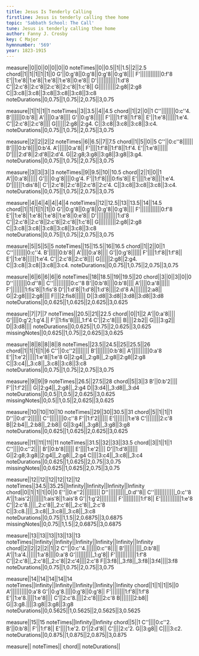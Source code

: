 ```yaml
---
title: Jesus Is Tenderly Calling
firstline: Jesus is tenderly calling thee home
topic: 'Sabbath School: The Call'
tune: Jesus is tenderly calling thee home
author: Fanny J. Crosby
key: C Major
hymnnumber: '569'
year: 1823-1915
---
```

measure||0||0||0||0||0||0
noteTimes||0||0.5||1||1.5||2||2.5
chord||1||1||1||1||1||0
G'||0:g'8||0:g'8||0:g'8||0:g'8||||
F'||||||||||||0:f'8
E'||1:e'8||1:e'8||1:e'8||1:e'8||0:e'8||
D'||||||||||||1:d'8
C'||2:c'8||2:c'8||2:c'8||2:c'8||1:c'8||
G||||||||||2:g8||2:g8
C||3:c8||3:c8||3:c8||3:c8||3:c8||3:c8
noteDurations||0,0.75||1,0.75||2,0.75||3,0.75

measure||1||1||1||1
noteTimes||3||3.5||4||4.5
chord||1||2||0||1
C''||||||||0:c''4.
B'||||||0:b'8||
A'||||0:a'8||||
G'||0:g'8||||||
F'||||1:f'8||1:f'8||
E'||1:e'8||||||1:e'4.
C'||2:c'8||2:c'8||||
G||||||2:g8||2:g4.
C||3:c8||3:c8||3:c8||3:c4.
noteDurations||0,0.75||1,0.75||2,0.75||3,0.75

measure||2||2||2||2
noteTimes||6||6.5||7||7.5
chord||1||5||0||5
C''||0:c''8||||||
B'||||0:b'8||||0:b'4.
A'||||||0:a'8||
F'||||1:f'8||1:f'8||1:f'4.
E'||1:e'8||||||
D'||||2:d'8||2:d'8||2:d'4.
G||2:g8;3:g8||3:g8||3:g8||3:g4.
noteDurations||0,0.75||1,0.75||2,0.75||3,0.75

measure||3||3||3||3
noteTimes||9||9.5||10||10.5
chord||2||1||0||1
A'||0:a'8||||||
G'||||0:g'8||||0:g'4.
F'||1:f'8||||0:fis'8||
E'||||1:e'8||||1:e'4.
D'||||||1:dis'8||
C'||2:c'8||2:c'8||2:c'8||2:c'4.
C||3:c8||3:c8||3:c8||3:c4.
noteDurations||0,0.75||1,0.75||2,0.75||3,0.75

measure||4||4||4||4||4||4
noteTimes||12||12.5||13||13.5||14||14.5
chord||1||1||1||1||1||0
G'||0:g'8||0:g'8||0:g'8||0:g'8||||
F'||||||||||||0:f'8
E'||1:e'8||1:e'8||1:e'8||1:e'8||0:e'8||
D'||||||||||||1:d'8
C'||2:c'8||2:c'8||2:c'8||2:c'8||1:c'8||
G||||||||||2:g8||2:g8
C||3:c8||3:c8||3:c8||3:c8||3:c8||3:c8
noteDurations||0,0.75||1,0.75||2,0.75||3,0.75

measure||5||5||5||5
noteTimes||15||15.5||16||16.5
chord||1||2||0||1
C''||||||||0:c''4.
B'||||||0:b'8||
A'||||0:a'8||||
G'||0:g'8||||||
F'||||1:f'8||1:f'8||
E'||1:e'8||||||1:e'4.
C'||2:c'8||2:c'8||||
G||||||2:g8||2:g4.
C||3:c8||3:c8||3:c8||3:c4.
noteDurations||0,0.75||1,0.75||2,0.75||3,0.75

measure||6||6||6||6||6
noteTimes||18||18.5||19||19.5||20
chord||3||0||3||0||0
D''||||||||0:d''8||
C''||||||||||0:c''8
B'||0:b'8||||0:b'8||||
A'||||0:a'8||||||
F'||||||||1:fis'8||1:fis'8
D'||1:d'8||1:d'8||1:d'8||||2:d'8
A||||||||2:a8||
G||2:g8||||2:g8||||
F||||2:fis8||||||
D||3:d8||3:d8||3:d8||3:d8||3:d8
noteDurations||0,0.625||1,0.625||2,0.625||3,0.625

measure||7||7||7
noteTimes||20.5||21||22.5
chord||0||1||2
A'||0:a'8||||
G'||||0:g'2;1:g'4.||
F'||1:fis'8||||_1:f'4
C'||2:c'8||||
B||||2:b2||
G||||3:g2||
D||3:d8||||
noteDurations||0,0.625||1,0.75||2,0.625||3,0.625
missingNotes||0,0.625||1,0.75||2,0.625||3,0.625

measure||8||8||8||8||8
noteTimes||23.5||24.5||25||25.5||26
chord||1||1||1||1||6
C''||0:c''2||||||||
B'||||||||0:b'8||
A'||||||||||0:a'8
E'||1:e'2||||||1:e'8||1:e'8
G||2:g4||_2:g8||_2:g8||2:g8||2:g8
C||3:c4||_3:c8||_3:c8||3:c8||3:c8
noteDurations||0,0.75||1,0.75||2,0.75||3,0.75

measure||9||9||9
noteTimes||26.5||27.5||28
chord||5||3||3
B'||0:b'2||||
F'||1:f'2||||
G||2:g4||_2:g8||_2:g4
D||3:d4||_3:d8||_3:d4
noteDurations||0,0.5||1,0.5||2,0.625||3,0.625
missingNotes||0,0.5||1,0.5||2,0.625||3,0.625

measure||10||10||10||10
noteTimes||29||30||30.5||31
chord||5||1||1||1
D''||0:d''2||||||
C''||||||||0:c''8
F'||1:f'2||||||
E'||||||||1:e'8
C'||||||||2:c'8
B||2:b4||_2:b8||_2:b8||
G||3:g4||_3:g8||_3:g8||3:g8
noteDurations||0,0.625||1,0.625||2,0.625||3,0.625

measure||11||11||11||11
noteTimes||31.5||32||33||33.5
chord||3||1||1||1
C''||||0:c''2||||
B'||0:b'8||||||
E'||||1:e'2||||
D'||1:d'8||||||
G||2:g8;3:g8||2:g4||_2:g8||_2:g4
C||||3:c4||_3:c8||_3:c4
noteDurations||0,0.625||1,0.625||2,0.75||3,0.75
missingNotes||0,0.625||1,0.625||2,0.75||3,0.75

measure||12||12||12||12||12||12
noteTimes||34.5||35.25||Infinity||Infinity||Infinity||Infinity
chord||0||1||1||1||0||0
E''||0:e''2||||||||||
D''||||||||||_0:d''8||
C''||||||||||||_0:c''8
A'||1:ais'2||||||||1:ais'8||1:ais'8
G'||1:g'2||||||||||
F'||||||||||1:f'8||
E'||||||||||||1:e'8
C'||2:c'8.||||_2:c'8||_2:c'8||_2:c'8||_2:c'8
C||3:c8.||||_3:c8||_3:c8||_3:c8||_3:c8
noteDurations||0,0.75||1,1.5||2,0.6875||3,0.6875
missingNotes||0,0.75||1,1.5||2,0.6875||3,0.6875

measure||13||13||13||13||13||13
noteTimes||Infinity||Infinity||Infinity||Infinity||Infinity||Infinity
chord||2||2||2||2||1||2
C''||0:c''4.||||||0:c''8||||
B'||||||||||_0:b'8||
A'||1:a'4.||||||1:a'8||||0:a'8
G'||||||||||_1:g'8||
F'||||||||||||1:f'8
C'||2:c'8||_2:c'8||_2:c'8||2:c'4||||2:c'8
F||3:f8||_3:f8||_3:f8||3:f4||||3:f8
noteDurations||0,0.75||1,0.75||2,0.75||3,0.75

measure||14||14||14||14||14
noteTimes||Infinity||Infinity||Infinity||Infinity||Infinity
chord||1||1||1||5||0
A'||||||||||0:a'8
G'||0:g'8.||||0:g'8||0:g'8||
F'||||||||1:f'8||1:f'8
E'||1:e'8.||||1:e'8||||
C'||2:c'8.||||2:c'8||||2:c'8
B||||||||2:b8||
G||3:g8.||||3:g8||3:g8||3:g8
noteDurations||0,0.5625||1,0.5625||2,0.5625||3,0.5625

measure||15||15
noteTimes||Infinity||Infinity
chord||5||1
C''||||0:c''2.
B'||0:b'8||
F'||1:f'8||
E'||||1:e'2.
D'||2:d'8||
C'||||2:c'2.
G||3:g8||
C||||3:c2.
noteDurations||0,0.875||1,0.875||2,0.875||3,0.875

measure||
noteTimes||
chord||
noteDurations||

